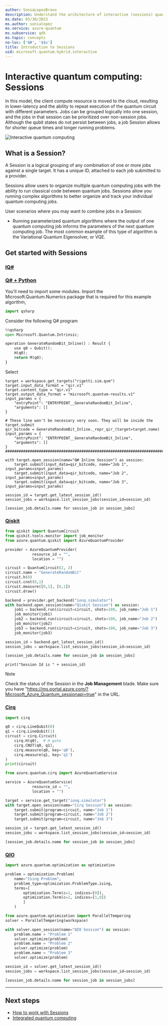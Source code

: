```yaml
---
author: SoniaLopezBravo
description: Understand the architecture of interactive (sessions) quantum computing and learn ho to create a new Session.
ms.date: 03/30/2023
ms.author: sonialopez
ms.service: azure-quantum
ms.subservice: qdk
ms.topic: concepts
no-loc: ['Q#', '$$v']
title: Introduction to Sessions
uid: microsoft.quantum.hybrid.interactive
---
```


# Interactive quantum computing: Sessions

In this model, the client compute resource is moved to the cloud, resulting in lower-latency and the ability to repeat execution of the quantum circuit with different parameters. Jobs can be grouped logically into one session, and the jobs in that session can be prioritized over non-session jobs.  Although the qubit states do not persist between jobs, a job Session allows for shorter queue times and longer running problems.

![Interactive quantum computing](~/media/hybrid/interactive.png)

## What is a Session?

A Session is a logical grouping of any combination of one or more jobs against a single target. It has a unique ID, attached to each job submitted to a provider. 



Sessions allow users to organize multiple quantum computing jobs with the ability to run classical code between quantum jobs. Sessions allow you running complex algorithms to better organize and track your individual quantum computing jobs.

User scenarios where you may want to combine jobs in a Session:

- Running parameterized quantum algorithms where the output of one quantum computing job informs the parameters of the next quantum computing job. The most common example of this type of algorithm is the Variational Quantum Eigensolver, or VQE. 



## Get started with Sessions

### [IQ# ](#tab/tabid-iqsharp)

### [Q# + Python](#tab/tabid-qsharppy)


You'll need to import some modules. Import the Microsoft.Quantum.Numerics package that is required for this example algorithm, 
```python
import qsharp
```
Consider the following Q# program
```python
%%qsharp
open Microsoft.Quantum.Intrinsic;

operation GenerateRandomBit_Inline() : Result {
    use q0 = Qubit();
    H(q0);
    return M(q0);
}
```

Select 
```pyhton
target = workspace.get_targets("rigetti.sim.qvm")
target.input_data_format = "qir.v1"
target.content_type = "qir.v1"
target.output_data_format = "microsoft.quantum-results.v1"
input_params = {
    "entryPoint": "ENTRYPOINT__GenerateRandomBit_Inline",
    "arguments": []
}

# These line won't be necessary very soon. They will be inside the target.submit
qir_bitcode = GenerateRandomBit_Inline._repr_qir_(target=target.name)
input_params = {
    "entryPoint": "ENTRYPOINT__GenerateRandomBit_Inline",
    "arguments": []
}
#################################################################################

with target.open_session(name="Q# Inline Session") as session:
    target.submit(input_data=qir_bitcode, name="Job 1", input_params=input_params)
    target.submit(input_data=qir_bitcode, name="Job 2", input_params=input_params)
    target.submit(input_data=qir_bitcode, name="Job 3", input_params=input_params)

session_id = target.get_latest_session_id()
session_jobs = workspace.list_session_jobs(session_id=session_id)

[session_job.details.name for session_job in session_jobs]
```

### [Qiskit](#tab/tabid-qiskit)



```python
from qiskit import QuantumCircuit
from qiskit.tools.monitor import job_monitor
from azure.quantum.qiskit import AzureQuantumProvider

provider = AzureQuantumProvider(
            resource_id = "",
            location = "")
```
```python
circuit = QuantumCircuit(2, 2)
circuit.name = "GenerateRandomBit"
circuit.h(0)
circuit.cnot(0,1)
circuit.measure([0,1], [0,1])
circuit.draw()
```
```python
backend = provider.get_backend("ionq.simulator")
with backend.open_session(name="Qiskit Session") as session:
    job1 = backend.run(circuit=circuit, shots=100, job_name="Job 1")
    job_monitor(job1)
    job2 = backend.run(circuit=circuit, shots=100, job_name="Job 2")
    job_monitor(job2)
    job3 = backend.run(circuit=circuit, shots=100, job_name="Job 3")
    job_monitor(job3)

session_id = backend.get_latest_session_id()
session_jobs = workspace.list_session_jobs(session_id=session_id)

[session_job.details.name for session_job in session_jobs]
```
```pyhton
print("Session Id is " + session_id)
```

> [!NOTE]
> Check the status of the Session in the **Job Management** blade. Make sure you have "https://ms.portal.azure.com/?Microsoft_Azure_Quantum_sessionapi=true" in the URL.

### [Cirq](#tab/tabid-cirq)
```python
import cirq

q0 = cirq.LineQubit(0)
q1 = cirq.LineQubit(1)
circuit = cirq.Circuit(
    cirq.H(q0),  # H gate
    cirq.CNOT(q0, q1),
    cirq.measure(q0, key='q0'),
    cirq.measure(q1, key='q1')
)
print(circuit)
```

```python
from azure.quantum.cirq import AzureQuantumService

service = AzureQuantumService(
            resource_id = "",
            location = "")
```

```python
target = service.get_target("ionq.simulator")
with target.open_session(name="Cirq Session") as session:
    target.submit(program=circuit, name="Job 1")
    target.submit(program=circuit, name="Job 2")
    target.submit(program=circuit, name="Job 3")

session_id = target.get_latest_session_id()
session_jobs = workspace.list_session_jobs(session_id=session_id)

[session_job.details.name for session_job in session_jobs]
```

### [QIO](#tab/tabid-qio)

```python
import azure.quantum.optimization as optimization

problem = optimization.Problem(
    name="Ising Problem",
    problem_type=optimization.ProblemType.ising,
    terms=[
        optimization.Term(c=1, indices=[0]),
        optimization.Term(c=2, indices=[1,0])
        ]
    )
```

```python
from azure.quantum.optimization import ParallelTempering
solver = ParallelTempering(workspace)

with solver.open_session(name="QIO Session") as session:
    problem.name = "Problem 1"
    solver.optimize(problem)
    problem.name = "Problem 2"
    solver.optimize(problem)
    problem.name = "Problem 3"
    solver.optimize(problem)

session_id = solver.get_latest_session_id()
session_jobs = workspace.list_session_jobs(session_id=session_id)

[session_job.details.name for session_job in session_jobs]
```



***


## Next steps

- [How to work with Sessions](xref:microsoft.quantum.hybrid.interactive.how-to-sessions)
- [Integrated quantum computing](xref:microsoft.quantum.hybrid.integrated)
